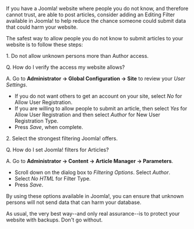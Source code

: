 <!-- Filename: Security_filters_for_articles / Display title: Security filters for articles -->

If you have a Joomla! website where people you do not know, and
therefore cannot trust, are able to post articles, consider adding an
Editing Filter available in Joomla! to help reduce the chance someone
could submit data that could harm your website.

The safest way to allow people you do not know to submit articles to
your website is to follow these steps:

1\. Do not allow unknown persons more than Author access.

Q. How do I verify the access my website allows?

A. Go to **Administrator **→** Global Configuration **→** Site** to
review your *User Settings*.

- If you do not want others to get an account on your site, select *No*
  for Allow User Registration.
- If you are willing to allow people to submit an article, then select
  *Yes* for Allow User Registration and then select *Author* for New
  User Registration Type.
- Press *Save*, when complete.

2\. Select the strongest filtering Joomla! offers.

Q. How do I set Joomla! filters for Articles?

A. Go to **Administrator **→** Content **→** Article
Manager **→** Parameters**.

- Scroll down on the dialog box to *Filtering Options*. Select *Author*.
- Select *No HTML* for Filter Type.
- Press *Save*.

By using these options available in Joomla!, you can ensure that unknown
persons will not send data that can harm your database.

As usual, the very best way--and only real assurance--is to protect your
website with backups. Don't go without.
